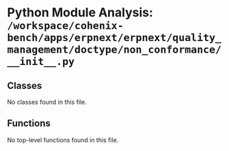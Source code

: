 # Python Module Analysis: `/workspace/cohenix-bench/apps/erpnext/erpnext/quality_management/doctype/non_conformance/__init__.py`

## Classes

No classes found in this file.


## Functions

No top-level functions found in this file.

